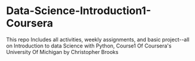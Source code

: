 # Data-Science-Introduction1-Coursera
This repo Includes all activities, weekly assignments, and basic project--all on Introduction to data Science with Python, Course1 Of Coursera's University Of Michigan by Christopher Brooks
